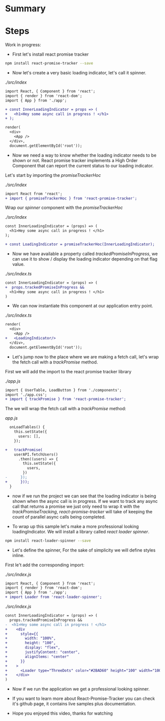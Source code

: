# Summary

# Steps

Work in progress:

- First let's install react promise tracker

```bash
npm install react-promise-tracker --save
```

- Now let's create a very basic loading indicator, let's call it spinner.

_./src/index_

```diff
import React, { Component } from 'react';
import { render } from 'react-dom';
import { App } from './app';

+ const InnerLoadingIndicator = props => (
+   <h1>Hey some async call in progress ! </h1>
+ );

render(
  <div>
    <App />
  </div>,
  document.getElementById('root'));
```

- Now we need a way to know whether the loading indicator needs
  to be shown or not. React promise tracker implements a High Order Component that can report the current status to our loading indicator.

Let's start by importing the _promiseTrackerHoc_

_./src/index_

```diff
import React from 'react';
+ import { promiseTrackerHoc } from 'react-promise-tracker';
```

Wrap our _spinner_ component with the _promiseTrackerHoc_

_./src/index_

```diff
const InnerLoadingIndicator = (props) => (
  <h1>Hey some async call in progress ! </h1>
);

+ const LoadingIndicator = promiseTrackerHoc(InnerLoadingIndicator);
```

- Now we have available a property called _trackedPromiseInProgress_, we can use it to show / display the loading indicator depending on that flag value.

_./src/index.ts_

```diff
const InnerLoadingIndicator = (props) => (
+  props.trackedPromiseInProgress &&
  <h1>Hey some async call in progress ! </h1>
)
```

- We can now instantiate this component at our application entry point.

_./src/index.ts_

```diff
render(
  <div>
    <App />
+   <LoadingIndicator/>
  </div>,
  document.getElementById('root'));
```

- Let's jump now to the place where we are making a fetch call, let's wrap
  the fetch call with a _trackPromise_ method.

First we will add the import to the react promise tracker library

_./app.js_

```diff
import { UserTable, LoadButton } from './components';
import './app.css';
+ import { trackPromise } from 'react-promise-tracker';
```

The we will wrap the fetch call with a _trackPromise_ method:

_app.js_

```diff
  onLoadTables() {
    this.setState({
      users: [],
    });

+   trackPromise(
    userAPI.fetchUsers()
      .then((users) => {
        this.setState({
          users,
        })
-      });
+      }));
  }
```

- now if we run the project we can see that the loading indicator is being shown when the async call is in progress. If we want to track any async call
  that returns a promise we just only need to wrap it with the _trackPromiseTracking_, _react-promise-tracker_ will take of keeping
  the count of parallel async calls being completed.

- To wrap up this sample let's make a more professional looking loadingIndicator. We will install a library called _react loader spinner_.

```bash
npm install react-loader-spinner --save
```

- Let's define the spinner, For the sake of simplicity we will define styles inline.

First le't add the corresponding import:

_./src/index.js_

```diff
import React, { Component } from 'react';
import { render } from 'react-dom';
import { App } from './app';
+ import Loader from 'react-loader-spinner';
```

_./src/index.js_

```diff
const InnerLoadingIndicator = (props) => (
  props.trackedPromiseInProgress &&
-  <h1>Hey some async call in progress ! </h1>
+    <div
+      style={{
+        width: "100%",
+        height: "100",
+        display: "flex",
+        justifyContent: "center",
+        alignItems: "center"
+      }}
+    >
+      <Loader type="ThreeDots" color="#2BAD60" height="100" width="100" />
+    </div>
)
```

- Now if we run the application we get a professional looking spinner.

- If you want to learn more about React-Promise-Tracker you can check
  it's github page, it contains live samples plus documentation.

- Hope you enjoyed this video, thanks for watching
